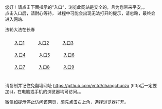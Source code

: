 您好！请点击下面指示的“入口”，浏览此网站是安全的，且为您带来平安。。 <br/>
点击入口后，请耐心等待， 过程中可能会出现无法打开的提示，请忽略，最终会进入网站. </br>

法轮大法在长春<br/>
<div style="padding:10px"><a style="margin:20px" target="_blank" href="https://d2nrkc8lidusdv.cloudfront.net/2Qpsp?bcllbjrn" id="ccLink1" rel="nofollow">入口1</a> <a target="_blank" style="margin:20px" href="https://d29q4zki7x1jmc.cloudfront.net/2Qpsp?rbeuub" id="ccLink2" rel="nofollow">入口2</a> <a style="margin:20px" target="_blank" href="https://d283u2wfbftq1h.cloudfront.net/2Qpsp?jrwqedtb" id="ccLink3" rel="nofollow">入口3</a></div>

<div style="padding:10px" ><a style="margin:20px" target="_blank" href="https://d2nrkc8lidusdv.cloudfront.net/2Qpsp?bcllbjrn" id="ccLink4" rel="nofollow">入口4</a> <a style="margin:20px" href="https://d29q4zki7x1jmc.cloudfront.net/2Qpsp?rbeuub" target="_blank" id="ccLink5" rel="nofollow">入口5</a> <a style="margin:20px" href="https://d283u2wfbftq1h.cloudfront.net/2Qpsp?jrwqedtb" target="_blank" id="ccLink6" rel="nofollow">入口6</a></div>

<div style="padding:10px"><a style="margin:20px" target="_blank" href="https://d2nrkc8lidusdv.cloudfront.net/2Qpsp?bcllbjrn" id="ccLink7" rel="nofollow">入口7</a> <a style="margin:20px" href="https://d29q4zki7x1jmc.cloudfront.net/2Qpsp?rbeuub" target="_blank" id="ccLink8" rel="nofollow">入口8</a> <a style="margin:20px" target="_blank" href="https://d283u2wfbftq1h.cloudfront.net/2Qpsp?jrwqedtb" id="ccLink9" rel="nofollow">入口9</a></div>

<br/>



请复制并记住免翻墙网址 https://github.com/yntd/changchunzx (http后一定要加s)，在电脑或手机的浏览器均可访问。。<br/>

微信如提示停止访问该网页，须先点击右上角，选择浏览器打开。
